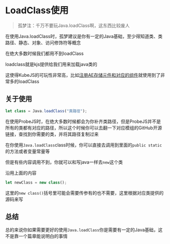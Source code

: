 # LoadClass使用
> 孤梦注：千万不要玩Java.loadClass啊，这东西比较废人

在使用Java.loadClass时，孤梦建议是你有一定的Java基础，至少得知道类、类路径、静态、对象、访问修饰符等概念

在绝大多数时候我们都用不到loadClass

loadclass就是kjs提供给我们用来加载java类的

这使得KubeJS的可玩性非常高，比如[注册AE存储元件和对应的组件](../KubejsProjects/Meng/RegComponent&Storage.md)就使用到了非常多的loadClass

## 关于使用
```js
let class = Java.loadClass("类路径");
```
在使用ProbeJS时，在绝大多数时候都会为你补齐类路径，但是ProbeJS并不是所有的类都有对应的路径，所以这个时候你可以去翻一下对应模组的GitHub开源链接，查找到你需要的类，并将其路径复制过来

在你使用`Java.loadClass`class时候，你可以直接去调用到里面的`public static`的方法或者变量常量等

但是有些内容调用不到，你就可以和写java一样去`new`这个类

沿用上面的内容
```js
let newClass = new class();
```
这里的`new class()`括号里可能会需要传参有的也不需要，这里根据对应类提供的源码来写

## 总结
总的来说你如果需要更好的使用`Java.loadClass`你是需要有一定的Java基础，这不是靠一个篇章能说明白的事情